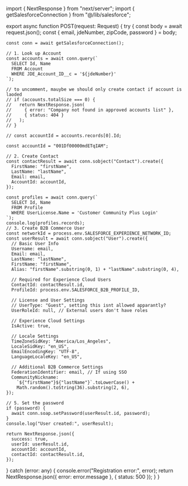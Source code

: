 import { NextResponse } from "next/server";
import { getSalesforceConnection } from "@/lib/salesforce";

export async function POST(request: Request) {
try {
const body = await request.json();
const { email, jdeNumber, zipCode, password } = body;

    const conn = await getSalesforceConnection();

    // 1. Look up Account
    const accounts = await conn.query(`
      SELECT Id, Name
      FROM Account
      WHERE JDE_Account_ID__c = '${jdeNumber}'
    `);

    // to uncomment, mauybe we should only create contact if account is laoded
    // if (accounts.totalSize === 0) {
    //   return NextResponse.json(
    //     { error: "Company not found in approved accounts list" },
    //     { status: 404 }
    //   );
    // }

    // const accountId = accounts.records[0].Id;

    const accountId = "001Df00000mdETqIAM";

    // 2. Create Contact
    const contactResult = await conn.sobject("Contact").create({
      FirstName: "firstName",
      LastName: "lastName",
      Email: email,
      AccountId: accountId,
    });

    const profiles = await conn.query(`
      SELECT Id, Name
      FROM Profile
      WHERE UserLicense.Name = 'Customer Community Plus Login'
    `);
    console.log(profiles.records);
    // 3. Create B2B Commerce User
    const networkId = process.env.SALESFORCE_EXPERIENCE_NETWORK_ID;
    const userResult = await conn.sobject("User").create({
      // Basic User Info
      Username: email,
      Email: email,
      LastName: "lastName",
      FirstName: "firstName",
      Alias: "firstName".substring(0, 1) + "lastName".substring(0, 4),

      // Required for Experience Cloud Users
      ContactId: contactResult.id,
      ProfileId: process.env.SALESFORCE_B2B_PROFILE_ID,

      // License and User Settings
      // UserType: "Guest", setting this isnt allowed apparantly?
      UserRoleId: null, // External users don't have roles

      // Experience Cloud Settings
      IsActive: true,

      // Locale Settings
      TimeZoneSidKey: "America/Los_Angeles",
      LocaleSidKey: "en_US",
      EmailEncodingKey: "UTF-8",
      LanguageLocaleKey: "en_US",

      // Additional B2B Commerce Settings
      FederationIdentifier: email, // If using SSO
      CommunityNickname:
        `${"firstName"}${"lastName"}`.toLowerCase() +
        Math.random().toString(36).substring(2, 6),
    });

    // 5. Set the password
    if (password) {
      await conn.soap.setPassword(userResult.id, password);
    }
    console.log("User created:", userResult);

    return NextResponse.json({
      success: true,
      userId: userResult.id,
      accountId: accountId,
      contactId: contactResult.id,
    });

} catch (error: any) {
console.error("Registration error:", error);
return NextResponse.json({ error: error.message }, { status: 500 });
}
}
